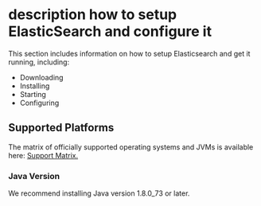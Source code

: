 # description how to setup ElasticSearch and configure it
This section includes information on how to setup Elasticsearch and get it running, including:
* Downloading
* Installing
* Starting
* Configuring

## Supported Platforms
The matrix of officially supported operating systems and JVMs is available here: [Support Matrix. ](https://www.elastic.co/support/matrix)

### Java Version
We recommend installing Java version 1.8.0_73 or later.
